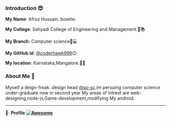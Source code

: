 ### Introduction :sunglasses:

**My Name**: Afroz Hussain.:bowtie:

**My College**: Sahyadi College of Engineering and Management.:school::books:

**My Branch**: Computer science:floppy_disk::computer:

**My GitHub id**: [@coderhawk999](https://github.com/coderhawk999):wink:

**My location**: Karnataka,Mangalore.:blowfish::sun_with_face:

### About Me :boy:
Myself a deign-freak .design head [@so-sc](https://github.com/so-sc).im persuing computer science under-graduate now in second year
My areas of Intrest are web-designing,node-js,Game-development,modifying My android.


---

 :link:: **Profile**  **[![Awesome](https://awesome.re/badge.svg)](https://github.com/coderhawk999)**
